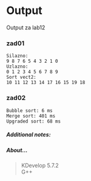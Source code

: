 # Output
Output za lab12
### zad01
```
Silazno:
9 8 7 6 5 4 3 2 1 0
Uzlazno:
0 1 2 3 4 5 6 7 8 9
Sort vect2:
10 11 12 13 14 17 16 15 19 18
```
### zad02
```
Bubble sort: 6 ms
Merge sort: 401 ms
Upgraded sort: 68 ms
```
##### Additional notes:
##### About...
> KDevelop 5.7.2\
> G++
